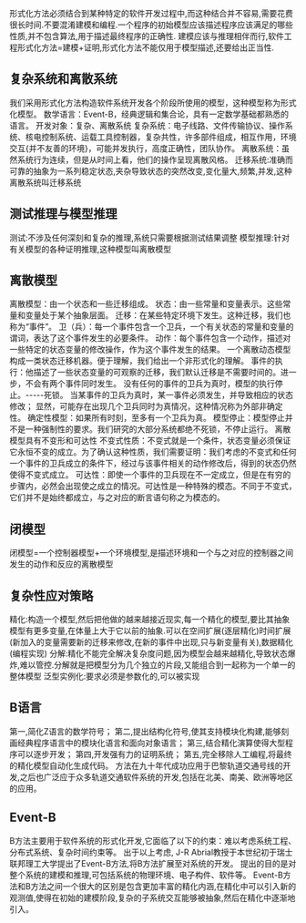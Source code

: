 形式化方法必须结合到某种特定的软件开发过程中,而这种结合并不容易,需要花费很长时间.不要混淆建模和编程.一个程序的初始模型应该描述程序应该满足的哪些性质,并不包含算法,用于描述最终程序的正确性.
建模应该与推理相伴而行,软件工程形式化方法=建模+证明,形式化方法不能仅用于模型描述,还要给出正当性.
## 复杂系统和离散系统
我们采用形式化方法构造软件系统开发各个阶段所使用的模型，这种模型称为形式化模型。
数学语言：Event-B，经典逻辑和集合论，具有一定数学基础都熟悉的语言。
开发对象：复杂、离散系统
复杂系统：电子线路、文件传输协议、操作系统、核电控制系统、运载工具控制器，复杂共性，许多部件组成，相互作用，环境交互{并不友善的环境}，可能并发执行，高度正确性，团队协作。
离散系统：虽然系统行为连续，但是从时间上看，他们的操作呈现离散风格。
迁移系统:准确而可靠的抽象为一系列稳定状态,夹杂导致状态的突然改变,变化量大,频繁,并发,这种离散系统叫迁移系统
## 测试推理与模型推理
测试:不涉及任何深刻和复杂的推理,系统只需要根据测试结果调整
模型推理:针对有关模型的各种证明推理,这种模型叫离散模型
## 离散模型
离散模型：由一个状态和一些迁移组成。
状态：由一些常量和变量表示。这些常量和变量处于某个抽象层面。
迁移：在某些特定环境下发生。这种迁移，我们也称为“事件”。
卫（兵）：每一个事件包含一个卫兵，一个有关状态的常量和变量的谓词，表达了这个事件发生的必要条件。
动作：每个事件包含一个动作，描述对一些特定的状态变量的修改操作，作为这个事件发生的结果。
一个离散动态模型构成一类状态迁移机器。便于理解，我们给出一个非形式化的理解。
事件的执行：他描述了一些状态变量的可观察的迁移，我们默认迁移是不需要时间的。进一步，不会有两个事件同时发生。
没有任何的事件的卫兵为真时，模型的执行停止。-----死锁。
当某事件的卫兵为真时，某一事件必须发生，并导致相应的状态修改；
显然，可能存在出现几个卫兵同时为真情况，这种情况称为外部非确定性。
确定性模型：如果所有时刻，至多有一个卫兵为真。
模型停止：模型停止并不是一种强制性的要求。我们研究的大部分系统都绝不死锁，不停止运行。
离散模型具有不变形和可达性
不变式性质：不变式就是一个条件，状态变量必须保证它永恒不变的成立。为了确认这种性质，我们需要证明：我们考虑的不变式和任何一个事件的卫兵成立的条件下，经过与该事件相关的动作修改后，得到的状态仍然使得不变式成立。
可达性：即使一个事件的卫兵现在不一定成立，但是在有穷的步骤内，必然会出现使之成立的情况。可达性是一种特殊的模态。不同于不变式，它们并不是始终都成立，与之对应的断言语句称之为模态的。
## 闭模型
闭模型=一个控制器模型+一个环境模型,是描述环境和一个与之对应的控制器之间发生的动作和反应的离散模型
## 复杂性应对策略
精化:构造一个模型,然后把他做的越来越接近现实,每一个精化的模型,要比其抽象模型有更多变量,在体量上大于它以前的抽象.可以在空间扩展(逐层精化)时间扩展(新加入的变量需要新的迁移来修改,在新的事件中出现,只与新变量有关),数据精化(编程实现)
分解:精化不能完全解决复杂度问题,因为模型会越来越精化,导致状态爆炸,难以管控.分解就是把模型分为几个独立的片段,又能组合到一起称为一个单一的整体模型
泛型实例化:要求必须是参数化的,可以被实现
## B语言
第一,简化Z语言的数学符号；
第二,提出结构化符号,使其支持模块化构建,能够刻画经典程序语言中的模块化语言和面向对象语言；
第三,结合精化演算使得大型程序可以逐步开发；
第四,开发强有力的证明系统；
第五,完全移除人工编程,将最终的精化模型自动化生成代码。
方法在九十年代成功应用于巴黎轨道交通号线的开发,之后也广泛应于众多轨道交通软件系统的开发,包括在北美、南美、欧洲等地区的应用。
## Event-B
B方法主要用于软件系统的形式化开发,它面临了以下的约束：难以考虑系统工程、分布式系统、复杂时间约束等。
出于以上考虑, J-R Abrial教授于本世纪初于瑞士联邦理工大学提出了Event-B方法,将B方法扩展至对系统的开发。
提出的目的是对整个系统的建模和推理,可包括系统的物理环境、电子构件、软件等。
Event-B方法和B方法之间一个很大的区别是包含更加丰富的精化内涵,在精化中可以引入新的观测值,使得在初始的建模阶段,复杂的子系统交互能够被抽象,然后在精化中逐渐地引入。